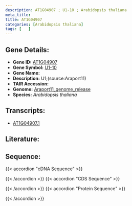 ```yaml
---
description: AT1G04907 ; U1-10 ; Arabidopsis thaliana
meta_title:
title: AT1G04907
categories: [Arabidopsis thaliana]
tags: [   ]
---
```


## Gene Details:
- **Gene ID:** [AT1G04907](https://www.arabidopsis.org/locus?name=AT1G04907)
- **Gene Symbol:** <u>U1-10</u>
- **Gene Name:** 
- **Description:**   U1;(source:Araport11)
- **TAIR Accession:** 
- **Genome:** [Araport11_genome_release](https://www.arabidopsis.org/download/list?dir=Genes%2FAraport11_genome_release)
- **Species:** *Arabidopsis thaliana*

## Transcripts:
   -  [AT1G04907.1](https://www.arabidopsis.org/gene?name=AT1G04907.1)
## Literature:
## Sequence:
{{< accordion "cDNA Sequence" >}}

{{< /accordion >}}
{{< accordion "CDS Sequence" >}}

{{< /accordion >}}
{{< accordion "Protein Sequence" >}}

{{< /accordion >}}
